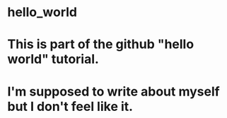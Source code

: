 # hello_world
# This is part of the github "hello world" tutorial.
# I'm supposed to write about myself but I don't feel like it. 
